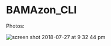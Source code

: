 # BAMAzon_CLI

Photos:

![screen shot 2018-07-27 at 9 32 44 pm](https://user-images.githubusercontent.com/36769833/43692736-c882b7be-98de-11e8-92d7-5629ccd2c1fa.jpg)
